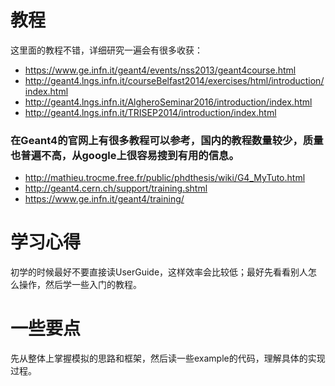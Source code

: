 # 教程
这里面的教程不错，详细研究一遍会有很多收获：
* https://www.ge.infn.it/geant4/events/nss2013/geant4course.html
* http://geant4.lngs.infn.it/courseBelfast2014/exercises/html/introduction/index.html
* http://geant4.lngs.infn.it/AlgheroSeminar2016/introduction/index.html
* http://geant4.lngs.infn.it/TRISEP2014/introduction/index.html
### 在Geant4的官网上有很多教程可以参考，国内的教程数量较少，质量也普遍不高，从google上很容易搜到有用的信息。

* http://mathieu.trocme.free.fr/public/phdthesis/wiki/G4_MyTuto.html
* http://geant4.cern.ch/support/training.shtml
* https://www.ge.infn.it/geant4/training/
# 学习心得
 初学的时候最好不要直接读UserGuide，这样效率会比较低；最好先看看别人怎么操作，然后学一些入门的教程。
# 一些要点
先从整体上掌握模拟的思路和框架，然后读一些example的代码，理解具体的实现过程。
